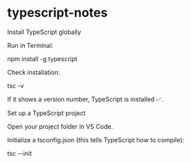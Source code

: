 # typescript-notes

Install TypeScript globally

Run in Terminal:

npm install -g typescript

Check installation:

tsc -v


If it shows a version number, TypeScript is installed ✅.

Set up a TypeScript project

Open your project folder in VS Code.

Initialize a tsconfig.json (this tells TypeScript how to compile):

tsc --init
